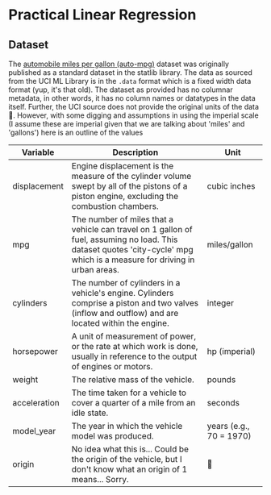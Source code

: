 # Practical Linear Regression

## Dataset

The [automobile miles per gallon (auto-mpg)](https://archive.ics.uci.edu/dataset/9/auto+mpg) dataset was originally published as a standard dataset in the statlib library.
The data as sourced from the UCI ML Library is in the `.data` format which is a fixed width data format (yup, it's that old). The dataset as provided has no columnar metadata, in other words, it has no column names or datatypes in the data itself. Further, the UCI source does not provide the original units of the data 🤦. However, with some digging and assumptions in using the imperial scale (I assume these are imperial given that we are talking about 'miles' and 'gallons') here is an outline of the values

| Variable     | Description                                                                                                                                                      | Unit                  |
|-------------|------------------------------------------------------------------------------------------------------------------------------------------------------------------|-----------------------|
| displacement | Engine displacement is the measure of the cylinder volume swept by all of the pistons of a piston engine, excluding the combustion chambers.                    | cubic inches         |
| mpg         | The number of miles that a vehicle can travel on 1 gallon of fuel, assuming no load. This dataset quotes 'city-cycle' mpg which is a measure for driving in urban areas.                                                                             | miles/gallon         |
| cylinders   | The number of cylinders in a vehicle's engine. Cylinders comprise a piston and two valves (inflow and outflow) and are located within the engine.                | integer              |
| horsepower  | A unit of measurement of power, or the rate at which work is done, usually in reference to the output of engines or motors.                                      | hp (imperial)        |
| weight      | The relative mass of the vehicle.                                                                                                                                | pounds               |
| acceleration| The time taken for a vehicle to cover a quarter of a mile from an idle state.                                                                                   | seconds           |
| model_year  | The year in which the vehicle model was produced.                                                                                                               | years (e.g., 70 = 1970) |
| origin      | No idea what this is... Could be the origin of the vehicle, but I don't know what an origin of 1 means... Sorry.                                                | 🤷                   |

